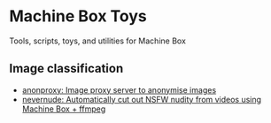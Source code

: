 # Machine Box Toys

Tools, scripts, toys, and utilities for Machine Box

## Image classification

* [anonproxy: Image proxy server to anonymise images](anonproxy)
* [nevernude: Automatically cut out NSFW nudity from videos using Machine Box + ffmpeg](nevernude)
